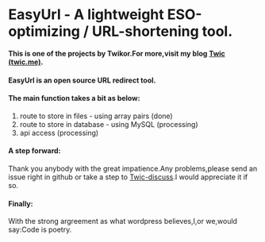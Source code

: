 # EasyUrl - A lightweight ESO-optimizing / URL-shortening tool.
**This is one of the projects by Twikor.For more,visit my blog [Twic (twic.me)](http://twic.me).** 
#### **EasyUrl** is an open source URL redirect tool.
#### The main function takes a bit as below:
1. route to store in files - using array pairs (done)
2. route to store in database - using MySQL (processing)
3. api access (processing)
#### A step forward:
Thank you anybody with the great impatience.Any problems,please send an issue right in github or take a step to [Twic-discuss](http://app.twic.me/discuss).I would appreciate it if so. 
#### Finally:
With the strong argreement as what wordpress believes,I,or we,would say:Code is poetry.
